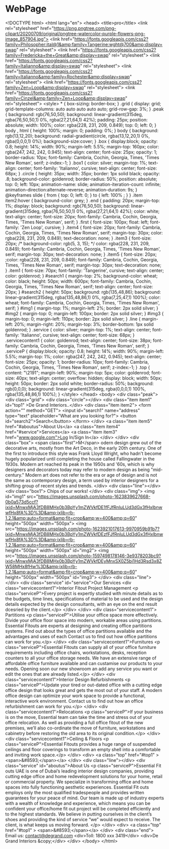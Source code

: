 # WebPage
&lt;!DOCTYPE html> &lt;html lang="en"> &lt;head>     &lt;title>pro&lt;/title>     &lt;link rel="stylesheet" href="https://png.pngtree.com/png-clipart/20200709/original/pngtree-watercolor-purple-flowers-png-image_857904.jpg">     &lt;link href="https://fonts.googleapis.com/css2?family=Philosopher:ital@1&amp;family=Tangerine:wght@700&amp;display=swap" rel="stylesheet">       &lt;link href="https://fonts.googleapis.com/css2?family=Fredericka+the+Great&amp;display=swap" rel="stylesheet">     &lt;link href="https://fonts.googleapis.com/css2?family=Italianno&amp;display=swap" rel="stylesheet">     &lt;link href="https://fonts.googleapis.com/css2?family=Italianno&amp;family=Rochester&amp;display=swap" rel="stylesheet">     &lt;link href="https://fonts.googleapis.com/css2?family=Zen+Loop&amp;display=swap" rel="stylesheet">     &lt;link href="https://fonts.googleapis.com/css2?family=Cinzel&amp;family=Zen+Loop&amp;display=swap" rel="stylesheet">  &lt;style>         *          {             box-sizing: border-box;                     }         .grid         {             display: grid;             grid-template-columns: auto auto auto auto auto;             grid-row-gap: 3%;         }            .peak         {             background: rgb(76,50,50);             background: linear-gradient(315deg, rgba(76,50,50,1) 0%, rgba(27,21,64,1) 42%);                       padding: 25px;             position: absolute;             width: 100%;             color: rgba(228, 231, 209, 0.849);             top: 0;             left: 0;                    }         body , html         {             height: 100%;             margin: 0;             padding: 0%;         }         body         {             background: rgb(13,12,20);             background: radial-gradient(circle, rgba(13,12,20,1) 0%, rgba(0,0,0,1) 0%);             background-size:cover;                  }          .box         {             display:block;             opacity: 0.8;             height: 14%;             width: 90%;             margin-left: 5.5%;             margin-top: 160px;             color: rgba(247, 242, 242, 0.945);             text-align: center;             font-size: 25px;             opacity: 1;             border-radius: 10px;                font-family: Cambria, Cochin, Georgia, Times, 'Times New Roman', serif; z-index:-1;                 }              .box1         {                      color: silver;                      margin-top: 1%;             text-align: center;             font-family: 'Italianno', cursive;  text-align: center; font-size: 68px;         }          .circle         {             height: 35px;             width: 35px;             border: 1px solid black;             opacity: .8;             background-color: goldenrod;             border-radius: 50%;             position: absolute;             top: 0;             left: 10px;             animation-name: slide;             animation-iteration-count: infinite;             animation-direction:alternate-reverse;             animation-duration: 9s;         }         @keyframes slide         {             from             {               top: 0;               left: 0;             }             to              {               left: 100% ;             }         }         .item item2:hover         {         background-color: grey;         }         .end         {             padding: 20px;             margin-top: 1%;             display: block;             background: rgb(76,50,50);             background: linear-gradient(315deg, rgba(76,50,50,1) 0%, rgba(27,21,64,1) 42%);             color: white;             text-align: center;             font-size: 20px;             font-family: Cambria, Cochin, Georgia, Times, 'Times New Roman', serif;         }         .first         {             font-size: 100px;             float: left;             font-family: 'Zen Loop', cursive;         }                  .item4         {             font-size: 20px;             font-family: Cambria, Cochin, Georgia, Times, 'Times New Roman', serif;             margin-top: 30px;             color: rgba(228, 231, 209, 0.849);             text-decoration: none;         }         .item3         {              font-size: 20px;              /* background-color: rgb(5, 3, 15); */              color: rgba(228, 231, 209, 0.849);               font-family: Cambria, Cochin, Georgia, Times, 'Times New Roman', serif;              margin-top: 30px;              text-decoration: none;         }         .item5         {             font-size: 20px; ;color: rgba(228, 231, 209, 0.849);               font-family: Cambria, Cochin, Georgia, Times, 'Times New Roman', serif;             margin-top: 30px;             text-decoration: none;         }         .item1         {             font-size: 70px; font-family: 'Tangerine', cursive; text-align: center; color: goldenrod;         }         #search1         {             margin-top: 2%; background-color: wheat; color: black; height: 50px; width: 600px;             font-family: Cambria, Cochin, Georgia, Times, 'Times New Roman', serif;             text-align: center;             font-size: 20px;                    }         #search2         {             height: 50px;              background: rgb(135,48,86);             background: linear-gradient(315deg, rgba(135,48,86,1) 0%, rgba(7,25,47,1) 100%);             color: wheat;             font-family: Cambria, Cochin, Georgia, Times, 'Times New Roman', serif;         }         #img1         {             margin-top: 1%;             margin-left: 2%;             border: 2px solid silver;           }         #img2         {             margin-top: 0;              margin-left: 100px;              border: 2px solid silver;         }         #img3         {             margin-top: 0;             margin-left: 110px;              border: 2px solid silver;         }         .line         {             margin-left: 20%;             margin-right: 20%;             margin-top: 3%;             border-bottom: 1px solid goldenrod;         }        .service        {             color: silver;                 margin-top: 1%;             text-align: center;             font-family: 'Italianno', cursive;  text-align: center; font-size: 68px;          }        .servicecontent1        {            color: goldenrod;            text-align: center;            font-size: 38px;            font-family: Cambria, Cochin, Georgia, Times, 'Times New Roman', serif;         }        .serviceP        {             display:block;             opacity: 0.8;             height: 14%;             width: 90%;             margin-left: 5.5%;             margin-top: 1%;             color: rgba(247, 242, 242, 0.945);             text-align: center;             font-size: 25px;             opacity: 1;             border-radius: 10px;                font-family: Cambria, Cochin, Georgia, Times, 'Times New Roman', serif; z-index:-1;        }        .top        {                  content: "\2191";         margin-left: 90%;         margin-top: 5px;         color: goldenrod;         font-size: 40px;         text-align: center;         overflow: hidden;         display: block;         width: 50px;         height: 50px;         border: 2px solid white;         border-radius: 50%;         background: rgb(0,0,0);         background: linear-gradient(315deg, rgba(0,0,0,1) 100%, rgba(135,48,86,1) 100%);        }           &lt;/style> &lt;/head>  &lt;body>     &lt;div class="peak">          &lt;div class="grid">             &lt;div class="circle">&lt;/div>             &lt;div class="item item1" id="top1" >De Grand Interiors..&lt;/div>             &lt;div class="item item2">                 &lt;form action="" method="GET">                     &lt;input id="search1" name="address" type="text" placeholder="What are you looking for?">                     &lt;button id="search2">Search&lt;/button>                 &lt;/form>             &lt;/div>                  &lt;a class="item item5" href="#aboutus">About Us&lt;/a>             &lt;a class="item item4" href="#service">Services&lt;/a>             &lt;a class="item item3" href="www.google.com">Log In/Sign In&lt;/a>         &lt;/div>      &lt;/div>       &lt;div class="box">           &lt;span class="first">M&lt;/span> odern design grew out of the decorative arts, mostly from the Art Deco, in the early 20th century. One of the first to introduce this style was Frank Lloyd Wright, who hadn't become hugely popularized until completing the house called Fallingwater in the 1930s. Modern art reached its peak in the 1950s and '60s, which is why designers and decorators today may refer to modern design as being "mid-century." Modern art does not refer to the era or age of design and is not the same as contemporary design, a term used by interior designers for a shifting group of recent styles and trends.     &lt;/div>      &lt;div class="line">&lt;/div>            &lt;div class="box1">    Chips of our works!     &lt;/div>     &lt;div class="img">         &lt;img id="img1" src="https://images.unsplash.com/photo-1623839627668-0b0a573d5ccf?ixid=MnwxMjA3fDB8MHx0b3BpYy1mZWVkfDE1fFJfRnluLUd3dGx3fHxlbnwwfHx8fA%3D%3D&amp;ixlib=rb-1.2.1&amp;auto=format&amp;fit=crop&amp;w=400&amp;q=60" height="500px" width="500px">          &lt;img src="https://images.unsplash.com/photo-1623921017613-9970959b91b7?ixid=MnwxMjA3fDB8MHx0b3BpYy1mZWVkfDEzfFJfRnluLUd3dGx3fHxlbnwwfHx8fA%3D%3D&amp;ixlib=rb-1.2.1&amp;auto=format&amp;fit=crop&amp;w=400&amp;q=60" height="500px" width="500px" id="img2">              &lt;img src="https://images.unsplash.com/photo-1597498178146-3e9378203bc9?ixid=MnwxMjA3fDB8MHx0b3BpYy1mZWVkfDEyMnxSX0Z5bi1Hd3Rsd3x8ZW58MHx8fHw%3D&amp;ixlib=rb-1.2.1&amp;auto=format&amp;fit=crop&amp;w=400&amp;q=60" height="500px" width="500px" id="img3">     &lt;/div>     &lt;div class="line">&lt;/div>          &lt;div class="service" id="service">Our Services         &lt;div class="servicecontent1">Interior Fitout Project Management             &lt;p class="serviceP">Every project is expertly studied with minute details as to the budgets, time lines, specifications of material to be used and the design details expected by the design consultants, with an eye on the end result dcesried by the client.&lt;/p>         &lt;/div>     &lt;/div>     &lt;div class="servicecontent1"> Partitions         &lt;p class="serviceP">Utilise your office space more effectively. Divide your office floor space into modern, workable areas using partitions. Essential Fitouts are experts at designing and creating office partitions systems. Find out about the types of office partitions available and the advantages and uses of each Contact us to find out how office partitions can work for you.&lt;/p>     &lt;/div>     &lt;div class="servicecontent1">Furnitures         &lt;p class="serviceP">Essential Fitouts can supply all of your office furniture requirements including office chairs, workstations, desks, reception counters to all your office storage needs. We have an extensive range of affordable office furniture available and can custamise our products to your needs. Opening soon our new showroom an add any service you want or edit the ones that are already listed.&lt;/p>     &lt;/div>     &lt;div class="servicecontent1">Interior Design Refurbishments         &lt;p class="serviceP">Update your tired or out-dated office with a cutting edge office design that looks great and gets the most out of your staff. A modern office design can optimize your work space to provide a functional, interactive work environment. Contact us to find out how an office refurbishment can work for you.&lt;/p>     &lt;/div>     &lt;div class="servicecontent1">Relocations         &lt;p class="serviceP">If your business is on the move, Essential team can take the time and stress out of your office relocation. As well as providing a full office fitout of the new premises, we’ll also co-ordinate the move of furniture, workstations and cabinetry before restoring the old area to its original condition.&lt;/p>     &lt;/div>     &lt;div class="servicecontent1">Ceiling &amp; Floors         &lt;p class="serviceP">Essential Fitouts provides a huge range of suspended ceilings and floor coverings to transform an empty shell into a comfortable and inviting work space.&lt;/p>     &lt;/div>     &lt;div>         &lt;a class="top" href="#top1" > &lt;span>&amp;#8593;&lt;/span>&lt;/a>     &lt;/div>     &lt;div class="line">&lt;/div>     &lt;div class="service" id="aboutus">About Us         &lt;p class="serviceP">Essential Fit outs UAE is one of Dubai’s leading interior design companies, providing cutting edge office and home redevelopment solutions for your home, retail or commercial property. We specialize in transforming office and home spaces into fully functioning aesthetic experiences. Essential Fit outs employs only the most qualified tradespeople and provides written guarantees for your peace of mind. Our team is made up of industry experts with a wealth of knowledge and experience, which means you can be confident your office/home fit out project will be completed efficiently and to the highest standards. We believe in putting ourselves in the client’s shoes and providing the kind of service “we” would expect to receive. The client, is what keeps us moving forward. &lt;/p>     &lt;/div>      &lt;div>         &lt;a class="top" href="#top1" > &lt;span>&amp;#8593;&lt;/span>&lt;/a>     &lt;/div>      &lt;div class="end">            Email us: contact@degrand.com         &lt;div>Toll: 1800 xxx 3419&lt;/div>         &lt;div>De Grand Interiors &amp;copy;&lt;/div>              &lt;/div>  &lt;/body> &lt;/html>
